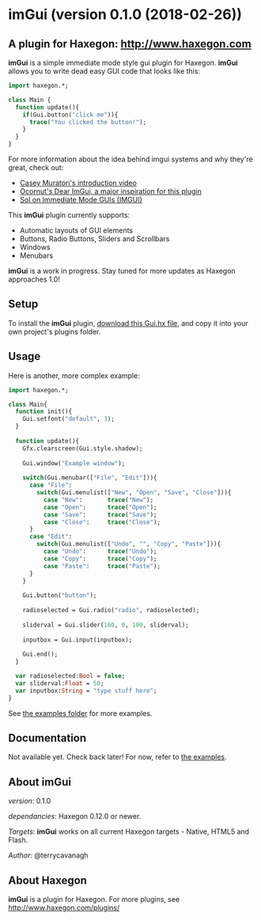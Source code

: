 # imGui (version 0.1.0 (2018-02-26))
## A plugin for Haxegon: http://www.haxegon.com

**imGui** is a simple immediate mode style gui plugin for Haxegon. **imGui** allows you to write dead easy GUI code that looks like this:

``` haxe
import haxegon.*;

class Main {
  function update(){
    if(Gui.button("click me")){
      trace("You clicked the button!");
    }
  }
}
```

For more information about the idea behind imgui systems and why they're great, check out:
  - <a href="https://mollyrocket.com/861">Casey Muratori's introduction video</a>
  - <a href="https://github.com/ocornut/imgui">Ocornut's Dear ImGui, a major inspiration for this plugin</a>
  - <a href="http://sol.gfxile.net/imgui/">Sol on Immediate Mode GUIs (IMGUI)</a>
  
This **imGui** plugin currently supports:
 - Automatic layouts of GUI elements
 - Buttons, Radio Buttons, Sliders and Scrollbars
 - Windows
 - Menubars
 
**imGui** is a work in progress. Stay tuned for more updates as Haxegon approaches 1.0!

## Setup

To install the **imGui** plugin, <a href="https://raw.githubusercontent.com/haxegon/plugin_imgui/master/plugins/Gui.hx">download this Gui.hx file</a>, and copy it into your own project's plugins folder.

## Usage

Here is another, more complex example:

``` haxe
import haxegon.*;

class Main{
  function init(){
    Gui.setfont("default", 3);
  }
	
  function update(){
    Gfx.clearscreen(Gui.style.shadow);
    
    Gui.window("Example window");
    
    switch(Gui.menubar(["File", "Edit"])){
      case "File":
        switch(Gui.menulist(["New", "Open", "Save", "Close"])){
          case "New":  		trace("New");
          case "Open":		trace("Open");
          case "Save":		trace("Save");
          case "Close":		trace("Close");
      }
      case "Edit":
        switch(Gui.menulist(["Undo", "", "Copy", "Paste"])){
          case "Undo": 		trace("Undo");
          case "Copy":		trace("Copy");
          case "Paste": 	trace("Paste");
      }
    }
	
    Gui.button("button");
    
    radioselected = Gui.radio("radio", radioselected);		
    
    sliderval = Gui.slider(160, 0, 100, sliderval);
      
    inputbox = Gui.input(inputbox);
      
    Gui.end();
  }	

  var radioselected:Bool = false;
  var sliderval:Float = 50;
  var inputbox:String = "type stuff here";
}
```

See <a href="https://github.com/haxegon/plugin_imgui/tree/master/examples">the examples folder</a> for more examples. 

## Documentation

Not available yet. Check back later! For now, refer to <a href="https://github.com/haxegon/plugin_imgui/tree/master/examples">the examples</a>. 

## About imGui

*version*: 0.1.0

*dependancies*: Haxegon 0.12.0 or newer.

*Targets*: **imGui** works on all current Haxegon targets - Native, HTML5 and Flash.

*Author*: @terrycavanagh

## About Haxegon

**imGui** is a plugin for Haxegon. For more plugins, see http://www.haxegon.com/plugins/

  
  
